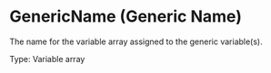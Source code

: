 # GenericName (Generic Name)

The name for the variable array assigned to the generic variable(s).

Type: Variable array
